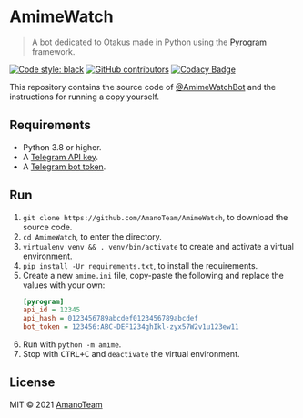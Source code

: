 # AmimeWatch

> A bot dedicated to Otakus made in Python using the [Pyrogram](//github.com/pyrogram/pyrogram) framework.

[![Code style: black](https://img.shields.io/badge/code%20style-black-000000.svg)](https://github.com/psf/black)
[![GitHub contributors](https://img.shields.io/github/contributors/AmanoTeam/AmimeWatch.svg)](https://GitHub.com/AmanoTeam/AmimeWatch/graphs/contributors/)
[![Codacy Badge](https://app.codacy.com/project/badge/Grade/ce5d204fd63d483894620d7f409f3a1c)](https://www.codacy.com/gh/AmanoTeam/AmimeWatch/dashboard?utm_source=github.com&amp;utm_medium=referral&amp;utm_content=AmanoTeam/AmimeWatch&amp;utm_campaign=Badge_Grade)

This repository contains the source code of [@AmimeWatchBot](//t.me/amimewatchbot) and the instructions for running a
copy yourself.

## Requirements

- Python 3.8 or higher.
- A [Telegram API key](//docs.pyrogram.org/intro/setup#api-keys).
- A [Telegram bot token](//t.me/botfather).

## Run

1. `git clone https://github.com/AmanoTeam/AmimeWatch`, to download the source code.
2. `cd AmimeWatch`, to enter the directory.
3. `virtualenv venv && . venv/bin/activate` to create and activate a virtual environment.
3. `pip install -Ur requirements.txt`, to install the requirements.
4. Create a new `amime.ini` file, copy-paste the following and replace the values with your own:
   ```ini
   [pyrogram]
   api_id = 12345
   api_hash = 0123456789abcdef0123456789abcdef
   bot_token = 123456:ABC-DEF1234ghIkl-zyx57W2v1u123ew11
   ```
5. Run with `python -m amime`.
6. Stop with <kbd>CTRL+C</kbd> and `deactivate` the virtual environment.

## License

MIT © 2021 [AmanoTeam](//github.com/AmanoTeam)